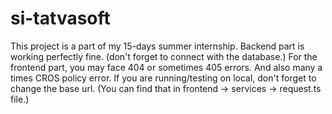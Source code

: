 # si-tatvasoft
This project is a part of my 15-days summer internship. 
Backend part is working perfectly fine. (don't forget to connect with the database.)
For the frontend part, you may face 404 or sometimes 405 errors. And also many a times CROS policy error.
If you are running/testing on local, don't forget to change the base url. (You can find that in frontend -> services -> request.ts file.)
